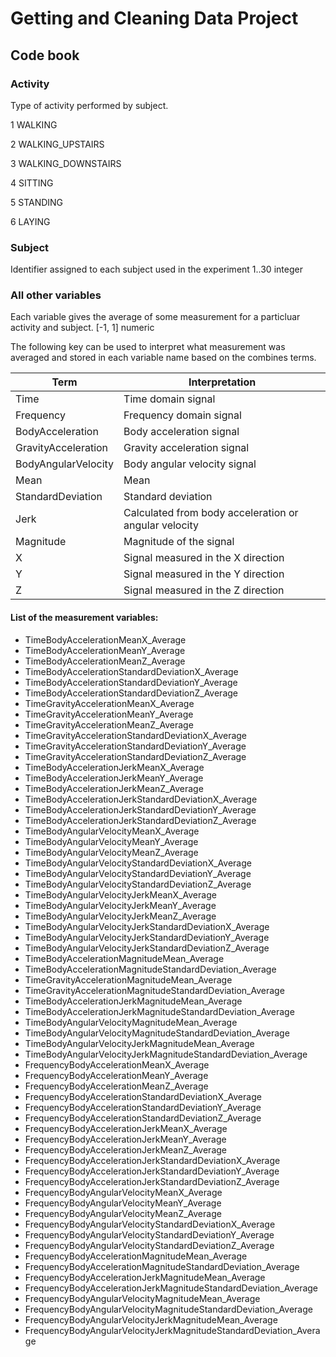 # Getting and Cleaning Data Project
## Code book

### Activity
Type of activity performed by subject.

 1 WALKING
 
 2 WALKING_UPSTAIRS
 
 3 WALKING_DOWNSTAIRS
 
 4 SITTING
 
 5 STANDING
 
 6 LAYING   
 
 
                
### Subject
Identifier assigned to each subject used in the experiment
1..30   integer   


### All other variables
Each variable gives the average of some measurement for a particluar activity and subject.
[-1, 1]  numeric
                
The following key can be used to interpret what measurement was averaged and stored in each variable name based on the combines terms.

| Term                  | Interpretation                |
| -------------------   | ----------------              |
| Time                  | Time domain signal            |      
| Frequency             | Frequency domain signal       |
| BodyAcceleration      | Body acceleration signal      |
| GravityAcceleration   | Gravity acceleration signal   |
| BodyAngularVelocity   | Body angular velocity signal  |
| Mean                  | Mean                          |
| StandardDeviation     | Standard deviation            |
| Jerk                  | Calculated from body acceleration or angular velocity|
| Magnitude             | Magnitude of the signal       |
| X                     | Signal measured in the X direction     |
| Y                     | Signal measured in the Y direction     |
| Z                     | Signal measured in the Z direction     |

#### List of the measurement variables:
* TimeBodyAccelerationMeanX_Average
* TimeBodyAccelerationMeanY_Average
* TimeBodyAccelerationMeanZ_Average
* TimeBodyAccelerationStandardDeviationX_Average
* TimeBodyAccelerationStandardDeviationY_Average
* TimeBodyAccelerationStandardDeviationZ_Average
* TimeGravityAccelerationMeanX_Average                     
* TimeGravityAccelerationMeanY_Average
* TimeGravityAccelerationMeanZ_Average
* TimeGravityAccelerationStandardDeviationX_Average
* TimeGravityAccelerationStandardDeviationY_Average
* TimeGravityAccelerationStandardDeviationZ_Average
* TimeBodyAccelerationJerkMeanX_Average                  
* TimeBodyAccelerationJerkMeanY_Average                             
* TimeBodyAccelerationJerkMeanZ_Average                             
* TimeBodyAccelerationJerkStandardDeviationX_Average
* TimeBodyAccelerationJerkStandardDeviationY_Average                
* TimeBodyAccelerationJerkStandardDeviationZ_Average                
* TimeBodyAngularVelocityMeanX_Average                 
* TimeBodyAngularVelocityMeanY_Average                              
* TimeBodyAngularVelocityMeanZ_Average                              
*   TimeBodyAngularVelocityStandardDeviationX_Average                  
*   TimeBodyAngularVelocityStandardDeviationY_Average                  
*   TimeBodyAngularVelocityStandardDeviationZ_Average                  
*   TimeBodyAngularVelocityJerkMeanX_Average                           
*   TimeBodyAngularVelocityJerkMeanY_Average                           
*   TimeBodyAngularVelocityJerkMeanZ_Average                           
*   TimeBodyAngularVelocityJerkStandardDeviationX_Average              
*   TimeBodyAngularVelocityJerkStandardDeviationY_Average              
*   TimeBodyAngularVelocityJerkStandardDeviationZ_Average              
*   TimeBodyAccelerationMagnitudeMean_Average                          
*   TimeBodyAccelerationMagnitudeStandardDeviation_Average             
*   TimeGravityAccelerationMagnitudeMean_Average                       
*   TimeGravityAccelerationMagnitudeStandardDeviation_Average          
*   TimeBodyAccelerationJerkMagnitudeMean_Average                      
*   TimeBodyAccelerationJerkMagnitudeStandardDeviation_Average         
*   TimeBodyAngularVelocityMagnitudeMean_Average                       
*   TimeBodyAngularVelocityMagnitudeStandardDeviation_Average          
*   TimeBodyAngularVelocityJerkMagnitudeMean_Average                   
*   TimeBodyAngularVelocityJerkMagnitudeStandardDeviation_Average      
*   FrequencyBodyAccelerationMeanX_Average                             
*   FrequencyBodyAccelerationMeanY_Average                             
*   FrequencyBodyAccelerationMeanZ_Average                             
*   FrequencyBodyAccelerationStandardDeviationX_Average                
*   FrequencyBodyAccelerationStandardDeviationY_Average                
*   FrequencyBodyAccelerationStandardDeviationZ_Average                
*   FrequencyBodyAccelerationJerkMeanX_Average                         
*   FrequencyBodyAccelerationJerkMeanY_Average                         
*   FrequencyBodyAccelerationJerkMeanZ_Average                         
*   FrequencyBodyAccelerationJerkStandardDeviationX_Average            
*   FrequencyBodyAccelerationJerkStandardDeviationY_Average            
*   FrequencyBodyAccelerationJerkStandardDeviationZ_Average            
*   FrequencyBodyAngularVelocityMeanX_Average                          
*   FrequencyBodyAngularVelocityMeanY_Average                          
*   FrequencyBodyAngularVelocityMeanZ_Average                          
*   FrequencyBodyAngularVelocityStandardDeviationX_Average             
*   FrequencyBodyAngularVelocityStandardDeviationY_Average             
*   FrequencyBodyAngularVelocityStandardDeviationZ_Average             
*   FrequencyBodyAccelerationMagnitudeMean_Average                     
*   FrequencyBodyAccelerationMagnitudeStandardDeviation_Average        
*   FrequencyBodyAccelerationJerkMagnitudeMean_Average                 
*   FrequencyBodyAccelerationJerkMagnitudeStandardDeviation_Average    
*   FrequencyBodyAngularVelocityMagnitudeMean_Average                  
*   FrequencyBodyAngularVelocityMagnitudeStandardDeviation_Average     
*   FrequencyBodyAngularVelocityJerkMagnitudeMean_Average              
*   FrequencyBodyAngularVelocityJerkMagnitudeStandardDeviation_Average 